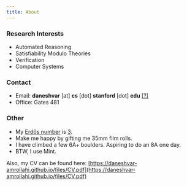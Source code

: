 ```yaml
---
title: About
---
```

 
### Research Interests

* Automated Reasoning
* Satisfiability Modulo Theories
* Verification
* Computer Systems

### Contact

* Email: **daneshvar** [at] **cs** [dot] **stanford** [dot] **edu** [[?]](https://stackoverflow.com/questions/11563283/why-write-at-and-dot-in-email-rather-than-and)
* Office: Gates 481


### Other

* My [Erdős number](https://en.wikipedia.org/wiki/Erd%C5%91s_number) is [3](https://mathscinet.ams.org/mathscinet/freetools/collab-dist?source=1525979&target=189017).
* Make me happy by gifting me 35mm film rolls.
* I have climbed a few 6A+ boulders. Aspiring to do an 8A one day.  
* BTW, I use Mint. 

Also, my CV can be found here: [https://daneshvar-amrollahi.github.io/files/CV.pdf](https://daneshvar-amrollahi.github.io/files/CV.pdf)
